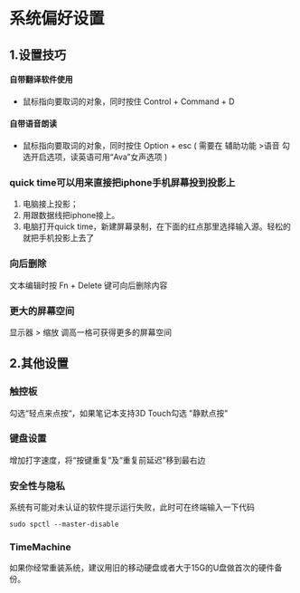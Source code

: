 # 系统偏好设置

## 1.设置技巧

#### 自带翻译软件使用

* 鼠标指向要取词的对象，同时按住 Control + Command + D 

#### 自带语音朗读

* 鼠标指向要取词的对象，同时按住 Option + esc \( 需要在 辅助功能 &gt;语音 勾选开启选项，读英语可用“Ava”女声选项 \)

### quick time可以用来直接把iphone手机屏幕投到投影上

1. 电脑接上投影；
2. 用跟数据线把iphone接上。
3. 电脑打开quick time，新建屏幕录制，在下面的红点那里选择输入源。轻松的就把手机投影上去了

### 向后删除

文本编辑时按 Fn + Delete 键可向后删除内容

### 更大的屏幕空间

显示器 &gt; 缩放 调高一格可获得更多的屏幕空间

## 2.其他设置

### 触控板

勾选“轻点来点按“，如果笔记本支持3D Touch勾选 "静默点按"

### 键盘设置

增加打字速度，将“按键重复”及“重复前延迟”移到最右边

### 安全性与隐私

系统有可能对未认证的软件提示运行失败，此时可在终端输入一下代码

```
sudo spctl --master-disable
```

### TimeMachine

如果你经常重装系统，建议用旧的移动硬盘或者大于15G的U盘做首次的硬件备份。


